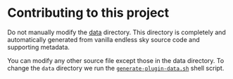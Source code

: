 # Contributing to this project

Do not manually modify the [data](data) directory.  This directory is completely
and automatically generated from vanilla endless sky source code and supporting
metadata.

You can modify any other source file except those in the data directory.  To
change the `data` directory we run the [`generate-plugin-data.sh`][sh] shell
script.

[sh]: generate-plugin-data.sh
